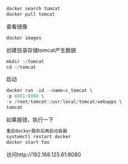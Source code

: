 ```java
docker search tomcat
docker pull tomcat
```

查看镜像
```java
docker images
```

创建目录存储tomcat产生数据
```java
mkdir ~/tomcat
cd ~/tomcat
```

启动
```java
docker run -id --name=c_tomcat \
-p 8081:8080 \
-v /root/tomcat:/usr/local/tomcat/webapps \
tomcat
```

如果报错，执行一下
```java
重启docker服务后再启动容器
systemctl restart docker
docker start foo
```

访问http://192.168.125.61:8080